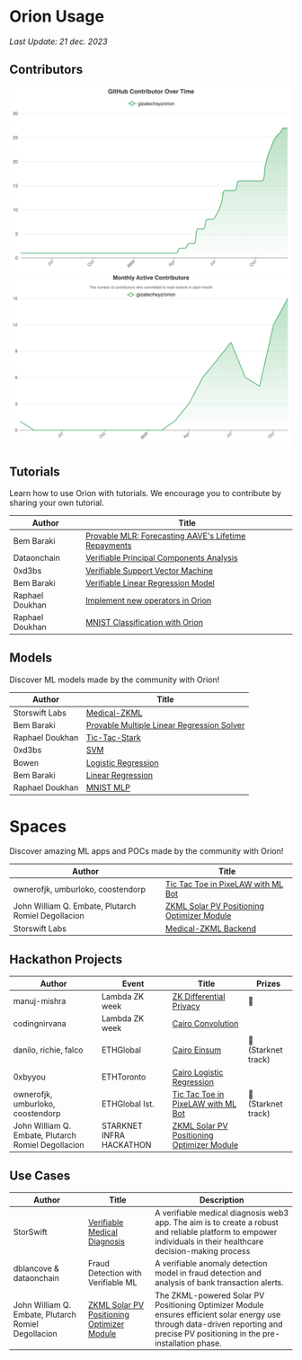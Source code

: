 # Orion Usage

*Last Update: 21 dec. 2023*

## Contributors

![alt text](docs/images/contributor.png)
![alt text](docs/images/active-contributor.png)

## Tutorials

Learn how to use Orion with tutorials. We encourage you to contribute by sharing your own tutorial.

| Author          | Title                                                                                                                                                   |
| --------------- | ------------------------------------------------------------------------------------------------------------------------------------------------------- |
| Bem Baraki      | [Provable MLR: Forecasting AAVE's Lifetime Repayments](https://orion.gizatech.xyz/academy/tutorials/provable-mlr-forecasting-aaves-lifetime-repayments) |
| Dataonchain     | [Verifiable Principal Components Analysis](https://orion.gizatech.xyz/academy/tutorials/verifiable-principal-components-analysis)                       |
| 0xd3bs          | [Verifiable Support Vector Machine](https://orion.gizatech.xyz/academy/tutorials/verifiable-support-vector-machine)                                     |
| Bem Baraki      | [Verifiable Linear Regression Model](https://orion.gizatech.xyz/academy/tutorials/verifiable-linear-regression-model-in-orion)                          |
| Raphael Doukhan | [Implement new operators in Orion](https://orion.gizatech.xyz/academy/tutorials/implement-new-operators-in-orion)                                       |
| Raphael Doukhan | [MNIST Classification with Orion](https://orion.gizatech.xyz/academy/tutorials/mnist-classification-with-orion)                                         |

## Models

Discover ML models made by the community with Orion!

| Author          | Title                                                                                                                                               |
| --------------- | --------------------------------------------------------------------------------------------------------------------------------------------------- |
| Storswift  Labs | [Medical-ZKML](https://github.com/storswiftlabs/Medical-ZKML-Orion)                                                                                 |
| Bem Baraki      | [Provable Multiple Linear Regression Solver](https://github.com/gizatechxyz/Orion-Hub/tree/main/finance/provable_multiple_linear_regression_solver) |
| Raphael Doukhan | [Tic-Tac-Stark](https://github.com/gizatechxyz/Tic-Tac-Stark)                                                                                       |
| 0xd3bs          | [SVM](https://github.com/gizatechxyz/orion_tutorials/blob/main/verifiable_support_vector_machine/notebooks/svm.ipynb)                               |
| Bowen           | [Logistic Regression](https://github.com/bowenyou/cairo-logistic-regression)                                                                        |
| Bem Baraki      | [Linear Regression](https://github.com/BemTG/Verifiable-Linear-Regression-)                                                                         |
| Raphael Doukhan | [MNIST MLP](https://github.com/gizatechxyz/orion_tutorials/blob/main/mnist_nn/QAT_MNIST_MLP.ipynb)                                                  |

# Spaces 

Discover amazing ML apps and POCs made by the community with Orion!

| Author                                              | Title                                                                                                                                                      |
| --------------------------------------------------- | ---------------------------------------------------------------------------------------------------------------------------------------------------------- |
| ownerofjk, umburloko, coostendorp                   | [Tic Tac Toe in PixeLAW with ML Bot](https://github.com/OwnerOfJK/TicTacToeAgent/tree/main)                                                                |
| John William Q. Embate, Plutarch Romiel Degollacion | [ZKML Solar PV Positioning Optimizer Module](https://taikai.network/starkware/hackathons/starknet-infra-hackathon/projects/clpnv5gav00d6x401lol9jaf8/idea) |
| Storswift     Labs                                  | [Medical-ZKML Backend](https://github.com/storswiftlabs/medical-validityML-backend)                                                                        |

## Hackathon Projects

| Author                                              | Event                    | Title                                                                                                                                                      | Prizes             |
| --------------------------------------------------- | ------------------------ | ---------------------------------------------------------------------------------------------------------------------------------------------------------- | ------------------ |
| manuj-mishra                                        | Lambda ZK week           | [ZK Differential Privacy](https://github.com/manuj-mishra/zkdiffpriv)                                                                                      | 🏅                  |
| codingnirvana                                       | Lambda ZK week           | [Cairo Convolution ](https://github.com/gizatechxyz/orion/pull/160)                                                                                        |                    |
| danilo, richie, falco                               | ETHGlobal                | [Cairo Einsum](https://x.com/danilowhk2/status/1683138159985545216?s=20)                                                                                   | 🥇 (Starknet track) |
| 0xbyyou                                             | ETHToronto               | [Cairo Logistic Regression](https://x.com/gizatechxyz/status/1695016787698417770?s=20)                                                                     |                    |
| ownerofjk, umburloko, coostendorp                   | ETHGlobal Ist.           | [Tic Tac Toe in PixeLAW with ML Bot](https://github.com/OwnerOfJK/TicTacToeAgent/tree/main)                                                                | 🥇 (Starknet track) |
| John William Q. Embate, Plutarch Romiel Degollacion | STARKNET INFRA HACKATHON | [ZKML Solar PV Positioning Optimizer Module](https://taikai.network/starkware/hackathons/starknet-infra-hackathon/projects/clpnv5gav00d6x401lol9jaf8/idea) |                    |

## Use Cases 

| Author                                              | Title                                                                                                                                                      | Description                                                                                                                                                                       |
| --------------------------------------------------- | ---------------------------------------------------------------------------------------------------------------------------------------------------------- | --------------------------------------------------------------------------------------------------------------------------------------------------------------------------------- |
| StorSwift                                           | [Verifiable Medical Diagnosis](https://balanced-pizza-fc8.notion.site/Medical-zkML-Checklist-66844a082d4e49ee94d4d7f960fd22e6)                             | A verifiable medical diagnosis web3 app. The aim is to create a robust and reliable platform to empower individuals in their healthcare decision-making process                   |
| dblancove & dataonchain                             | Fraud Detection with Verifiable ML                                                                                                                         | A verifiable anomaly detection model in fraud detection and analysis of bank transaction alerts.                                                                                  |
| John William Q. Embate, Plutarch Romiel Degollacion | [ZKML Solar PV Positioning Optimizer Module](https://taikai.network/starkware/hackathons/starknet-infra-hackathon/projects/clpnv5gav00d6x401lol9jaf8/idea) | The ZKML-powered Solar PV Positioning Optimizer Module ensures efficient solar energy use through data-driven reporting and precise PV positioning in the pre-installation phase. |
